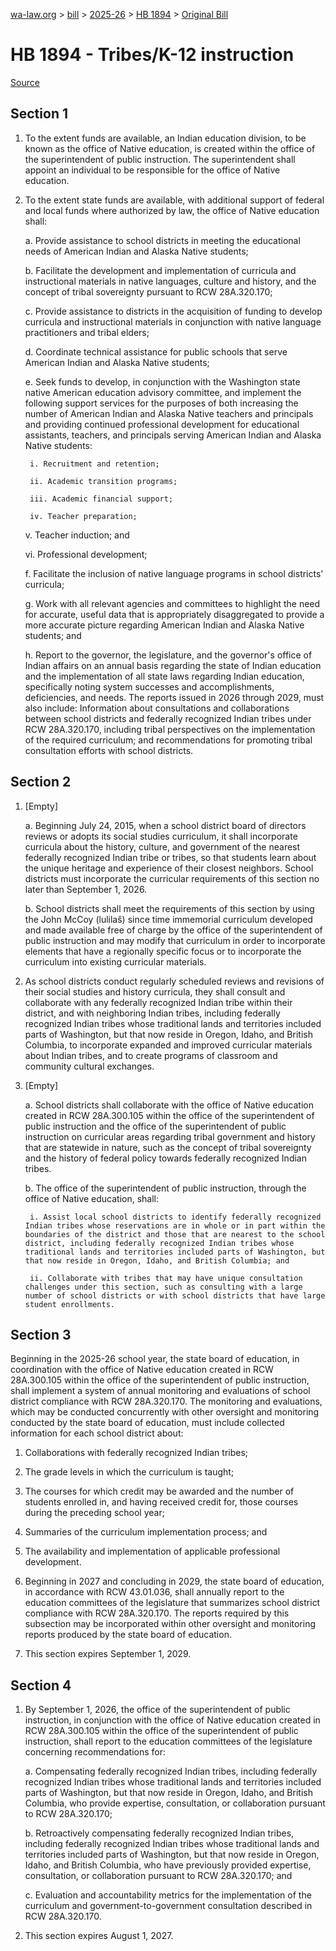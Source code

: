 [wa-law.org](/) > [bill](/bill/) > [2025-26](/bill/2025-26/) > [HB 1894](/bill/2025-26/hb/1894/) > [Original Bill](/bill/2025-26/hb/1894/1/)

# HB 1894 - Tribes/K-12 instruction

[Source](http://lawfilesext.leg.wa.gov/biennium/2025-26/Pdf/Bills/House%20Bills/1894.pdf)

## Section 1
1. To the extent funds are available, an Indian education division, to be known as the office of Native education, is created within the office of the superintendent of public instruction. The superintendent shall appoint an individual to be responsible for the office of Native education.

2. To the extent state funds are available, with additional support of federal and local funds where authorized by law, the office of Native education shall:

    a. Provide assistance to school districts in meeting the educational needs of American Indian and Alaska Native students;

    b. Facilitate the development and implementation of curricula and instructional materials in native languages, culture and history, and the concept of tribal sovereignty pursuant to RCW 28A.320.170;

    c. Provide assistance to districts in the acquisition of funding to develop curricula and instructional materials in conjunction with native language practitioners and tribal elders;

    d. Coordinate technical assistance for public schools that serve American Indian and Alaska Native students;

    e. Seek funds to develop, in conjunction with the Washington state native American education advisory committee, and implement the following support services for the purposes of both increasing the number of American Indian and Alaska Native teachers and principals and providing continued professional development for educational assistants, teachers, and principals serving American Indian and Alaska Native students:

        i. Recruitment and retention;

        ii. Academic transition programs;

        iii. Academic financial support;

        iv. Teacher preparation;

    v. Teacher induction; and

    vi. Professional development;

    f. Facilitate the inclusion of native language programs in school districts' curricula;

    g. Work with all relevant agencies and committees to highlight the need for accurate, useful data that is appropriately disaggregated to provide a more accurate picture regarding American Indian and Alaska Native students; and

    h. Report to the governor, the legislature, and the governor's office of Indian affairs on an annual basis regarding the state of Indian education and the implementation of all state laws regarding Indian education, specifically noting system successes and accomplishments, deficiencies, and needs. The reports issued in 2026 through 2029, must also include: Information about consultations and collaborations between school districts and federally recognized Indian tribes under RCW 28A.320.170, including tribal perspectives on the implementation of the required curriculum; and recommendations for promoting tribal consultation efforts with school districts.

## Section 2
1. [Empty]

    a. Beginning July 24, 2015, when a school district board of directors reviews or adopts its social studies curriculum, it shall incorporate curricula about the history, culture, and government of the nearest federally recognized Indian tribe or tribes, so that students learn about the unique heritage and experience of their closest neighbors. School districts must incorporate the curricular requirements of this section no later than September 1, 2026.

    b. School districts shall meet the requirements of this section by using the John McCoy (lulilaš) since time immemorial curriculum developed and made available free of charge by the office of the superintendent of public instruction and may modify that curriculum in order to incorporate elements that have a regionally specific focus or to incorporate the curriculum into existing curricular materials.

2. As school districts conduct regularly scheduled reviews and revisions of their social studies and history curricula, they shall consult and collaborate with any federally recognized Indian tribe within their district, and with neighboring Indian tribes, including federally recognized Indian tribes whose traditional lands and territories included parts of Washington, but that now reside in Oregon, Idaho, and British Columbia, to incorporate expanded and improved curricular materials about Indian tribes, and to create programs of classroom and community cultural exchanges.

3. [Empty]

    a. School districts shall collaborate with the office of Native education created in RCW 28A.300.105 within the office of the superintendent of public instruction and the office of the superintendent of public instruction on curricular areas regarding tribal government and history that are statewide in nature, such as the concept of tribal sovereignty and the history of federal policy towards federally recognized Indian tribes.

    b. The office of the superintendent of public instruction, through the office of Native education, shall:

        i. Assist local school districts to identify federally recognized Indian tribes whose reservations are in whole or in part within the boundaries of the district and those that are nearest to the school district, including federally recognized Indian tribes whose traditional lands and territories included parts of Washington, but that now reside in Oregon, Idaho, and British Columbia; and

        ii. Collaborate with tribes that may have unique consultation challenges under this section, such as consulting with a large number of school districts or with school districts that have large student enrollments.

## Section 3
Beginning in the 2025-26 school year, the state board of education, in coordination with the office of Native education created in RCW 28A.300.105 within the office of the superintendent of public instruction, shall implement a system of annual monitoring and evaluations of school district compliance with RCW 28A.320.170. The monitoring and evaluations, which may be conducted concurrently with other oversight and monitoring conducted by the state board of education, must include collected information for each school district about:

1. Collaborations with federally recognized Indian tribes;

2. The grade levels in which the curriculum is taught;

3. The courses for which credit may be awarded and the number of students enrolled in, and having received credit for, those courses during the preceding school year;

4. Summaries of the curriculum implementation process; and

5. The availability and implementation of applicable professional development.

6. Beginning in 2027 and concluding in 2029, the state board of education, in accordance with RCW 43.01.036, shall annually report to the education committees of the legislature that summarizes school district compliance with RCW 28A.320.170. The reports required by this subsection may be incorporated within other oversight and monitoring reports produced by the state board of education.

7. This section expires September 1, 2029.

## Section 4
1. By September 1, 2026, the office of the superintendent of public instruction, in conjunction with the office of Native education created in RCW 28A.300.105 within the office of the superintendent of public instruction, shall report to the education committees of the legislature concerning recommendations for:

    a. Compensating federally recognized Indian tribes, including federally recognized Indian tribes whose traditional lands and territories included parts of Washington, but that now reside in Oregon, Idaho, and British Columbia, who provide expertise, consultation, or collaboration pursuant to RCW 28A.320.170;

    b. Retroactively compensating federally recognized Indian tribes, including federally recognized Indian tribes whose traditional lands and territories included parts of Washington, but that now reside in Oregon, Idaho, and British Columbia, who have previously provided expertise, consultation, or collaboration pursuant to RCW 28A.320.170; and

    c. Evaluation and accountability metrics for the implementation of the curriculum and government-to-government consultation described in RCW 28A.320.170.

2. This section expires August 1, 2027.
